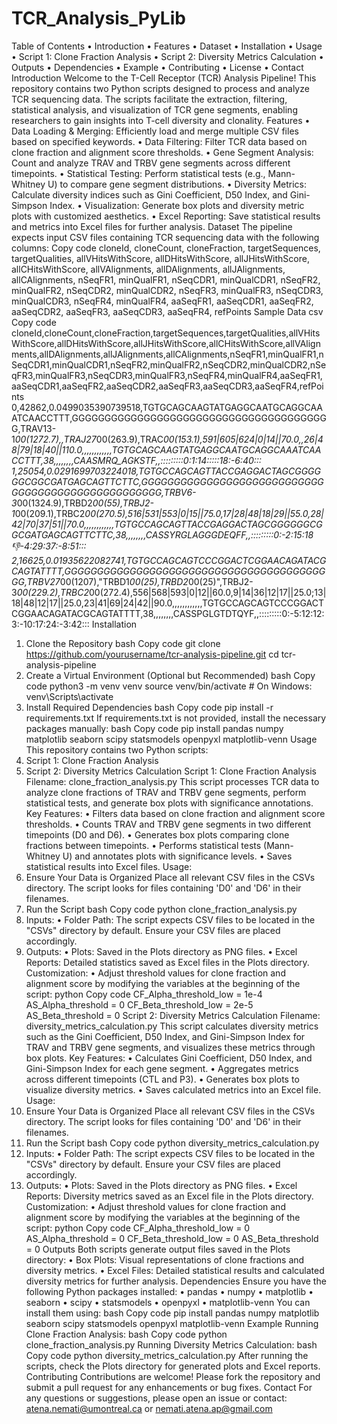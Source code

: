 # TCR_Analysis_PyLib

Table of Contents
•	Introduction
•	Features
•	Dataset
•	Installation
•	Usage
•	Script 1: Clone Fraction Analysis
•	Script 2: Diversity Metrics Calculation
•	Outputs
•	Dependencies
•	Example
•	Contributing
•	License
•	Contact
Introduction
Welcome to the T-Cell Receptor (TCR) Analysis Pipeline! This repository contains two Python scripts designed to process and analyze TCR sequencing data. The scripts facilitate the extraction, filtering, statistical analysis, and visualization of TCR gene segments, enabling researchers to gain insights into T-cell diversity and clonality.
Features
•	Data Loading & Merging: Efficiently load and merge multiple CSV files based on specified keywords.
•	Data Filtering: Filter TCR data based on clone fraction and alignment score thresholds.
•	Gene Segment Analysis: Count and analyze TRAV and TRBV gene segments across different timepoints.
•	Statistical Testing: Perform statistical tests (e.g., Mann-Whitney U) to compare gene segment distributions.
•	Diversity Metrics: Calculate diversity indices such as Gini Coefficient, D50 Index, and Gini-Simpson Index.
•	Visualization: Generate box plots and diversity metric plots with customized aesthetics.
•	Excel Reporting: Save statistical results and metrics into Excel files for further analysis.
Dataset
The pipeline expects input CSV files containing TCR sequencing data with the following columns:
Copy code
cloneId, cloneCount, cloneFraction, targetSequences, targetQualities, allVHitsWithScore, allDHitsWithScore, allJHitsWithScore, allCHitsWithScore, allVAlignments, allDAlignments, allJAlignments, allCAlignments, nSeqFR1, minQualFR1, nSeqCDR1, minQualCDR1, nSeqFR2, minQualFR2, nSeqCDR2, minQualCDR2, nSeqFR3, minQualFR3, nSeqCDR3, minQualCDR3, nSeqFR4, minQualFR4, aaSeqFR1, aaSeqCDR1, aaSeqFR2, aaSeqCDR2, aaSeqFR3, aaSeqCDR3, aaSeqFR4, refPoints
Sample Data
csv
Copy code
cloneId,cloneCount,cloneFraction,targetSequences,targetQualities,allVHitsWithScore,allDHitsWithScore,allJHitsWithScore,allCHitsWithScore,allVAlignments,allDAlignments,allJAlignments,allCAlignments,nSeqFR1,minQualFR1,nSeqCDR1,minQualCDR1,nSeqFR2,minQualFR2,nSeqCDR2,minQualCDR2,nSeqFR3,minQualFR3,nSeqCDR3,minQualFR3,nSeqFR4,minQualFR4,aaSeqFR1,aaSeqCDR1,aaSeqFR2,aaSeqCDR2,aaSeqFR3,aaSeqCDR3,aaSeqFR4,refPoints
0,42862,0.0499035390739518,TGTGCAGCAAGTATGAGGCAATGCAGGCAAATCAACCTTT,GGGGGGGGGGGGGGGGGGGGGGGGGGGGGGGGGGGGGGGG,TRAV13-1*00(1272.7),,TRAJ27*00(263.9),TRAC*00(153.1),591|605|624|0|14||70.0,,26|48|79|18|40||110.0,,,,,,,,,,,,TGTGCAGCAAGTATGAGGCAATGCAGGCAAATCAACCTTT,38,,,,,,,,CAASMRQ_AGKSTF,,:::::::::0:1:14:::::18:-6:40:::
1,25054,0.0291699703224018,TGTGCCAGCAGTTACCGAGGACTAGCGGGGGGCGGCGATGAGCAGTTCTTC,GGGGGGGGGGGGGGGGGGGGGGGGGGGGGGGGGGGGGGGGGGGGGGGGGGG,TRBV6-3*00(1324.9),TRBD2*00(55),TRBJ2-1*00(209.1),TRBC2*00(270.5),516|531|553|0|15||75.0,17|28|48|18|29||55.0,28|42|70|37|51||70.0,,,,,,,,,,,,TGTGCCAGCAGTTACCGAGGACTAGCGGGGGGCGGCGATGAGCAGTTCTTC,38,,,,,,,,CASSYRGLAGGGDEQFF,,:::::::::0:-2:15:18:-1:-4:29:37:-8:51:::
2,16625,0.01935622082741,TGTGCCAGCAGTCCCGGACTCGGAACAGATACGCAGTATTTT,GGGGGGGGGGGGGGGGGGGGGGGGGGGGGGGGGGGGGGGGGG,TRBV27*00(1207),"TRBD1*00(25),TRBD2*00(25)",TRBJ2-3*00(229.2),TRBC2*00(272.4),556|568|593|0|12||60.0,9|14|36|12|17||25.0;13|18|48|12|17||25.0,23|41|69|24|42||90.0,,,,,,,,,,,,TGTGCCAGCAGTCCCGGACTCGGAACAGATACGCAGTATTTT,38,,,,,,,,CASSPGLGTDTQYF,,:::::::::0:-5:12:12:3:-10:17:24:-3:42:::
Installation
1.	Clone the Repository
bash
Copy code
git clone https://github.com/yourusername/tcr-analysis-pipeline.git
cd tcr-analysis-pipeline
2.	Create a Virtual Environment (Optional but Recommended)
bash
Copy code
python3 -m venv venv
source venv/bin/activate  # On Windows: venv\Scripts\activate
3.	Install Required Dependencies
bash
Copy code
pip install -r requirements.txt
If requirements.txt is not provided, install the necessary packages manually:
bash
Copy code
pip install pandas numpy matplotlib seaborn scipy statsmodels openpyxl matplotlib-venn
Usage
This repository contains two Python scripts:
1.	Script 1: Clone Fraction Analysis
2.	Script 2: Diversity Metrics Calculation
Script 1: Clone Fraction Analysis
Filename: clone_fraction_analysis.py
This script processes TCR data to analyze clone fractions of TRAV and TRBV gene segments, perform statistical tests, and generate box plots with significance annotations.
Key Features:
•	Filters data based on clone fraction and alignment score thresholds.
•	Counts TRAV and TRBV gene segments in two different timepoints (D0 and D6).
•	Generates box plots comparing clone fractions between timepoints.
•	Performs statistical tests (Mann-Whitney U) and annotates plots with significance levels.
•	Saves statistical results into Excel files.
Usage:
1.	Ensure Your Data is Organized
Place all relevant CSV files in the CSVs directory. The script looks for files containing 'D0' and 'D6' in their filenames.
2.	Run the Script
bash
Copy code
python clone_fraction_analysis.py
3.	Inputs:
•	Folder Path: The script expects CSV files to be located in the "CSVs" directory by default. Ensure your CSV files are placed accordingly.
4.	Outputs:
•	Plots: Saved in the Plots directory as PNG files.
•	Excel Reports: Detailed statistics saved as Excel files in the Plots directory.
Customization:
•	Adjust threshold values for clone fraction and alignment score by modifying the variables at the beginning of the script:
python
Copy code
CF_Alpha_threshold_low = 1e-4
AS_Alpha_threshold = 0
CF_Beta_threshold_low = 2e-5
AS_Beta_threshold = 0
Script 2: Diversity Metrics Calculation
Filename: diversity_metrics_calculation.py
This script calculates diversity metrics such as the Gini Coefficient, D50 Index, and Gini-Simpson Index for TRAV and TRBV gene segments, and visualizes these metrics through box plots.
Key Features:
•	Calculates Gini Coefficient, D50 Index, and Gini-Simpson Index for each gene segment.
•	Aggregates metrics across different timepoints (CTL and P3).
•	Generates box plots to visualize diversity metrics.
•	Saves calculated metrics into an Excel file.
Usage:
1.	Ensure Your Data is Organized
Place all relevant CSV files in the CSVs directory. The script looks for files containing 'D0' and 'D6' in their filenames.
2.	Run the Script
bash
Copy code
python diversity_metrics_calculation.py
3.	Inputs:
•	Folder Path: The script expects CSV files to be located in the "CSVs" directory by default. Ensure your CSV files are placed accordingly.
4.	Outputs:
•	Plots: Saved in the Plots directory as PNG files.
•	Excel Reports: Diversity metrics saved as an Excel file in the Plots directory.
Customization:
•	Adjust threshold values for clone fraction and alignment score by modifying the variables at the beginning of the script:
python
Copy code
CF_Alpha_threshold_low = 0
AS_Alpha_threshold = 0
CF_Beta_threshold_low = 0
AS_Beta_threshold = 0
Outputs
Both scripts generate output files saved in the Plots directory:
•	Box Plots: Visual representations of clone fractions and diversity metrics.
•	Excel Files: Detailed statistical results and calculated diversity metrics for further analysis.
Dependencies
Ensure you have the following Python packages installed:
•	pandas
•	numpy
•	matplotlib
•	seaborn
•	scipy
•	statsmodels
•	openpyxl
•	matplotlib-venn
You can install them using:
bash
Copy code
pip install pandas numpy matplotlib seaborn scipy statsmodels openpyxl matplotlib-venn
Example
Running Clone Fraction Analysis:
bash
Copy code
python clone_fraction_analysis.py
Running Diversity Metrics Calculation:
bash
Copy code
python diversity_metrics_calculation.py
After running the scripts, check the Plots directory for generated plots and Excel reports.
Contributing
Contributions are welcome! Please fork the repository and submit a pull request for any enhancements or bug fixes.
Contact
For any questions or suggestions, please open an issue or contact:
atena.nemati@umontreal.ca  or
nemati.atena.ap@gmail.com

